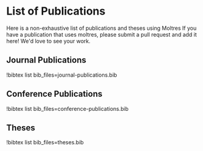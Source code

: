 # List of Publications

Here is a non-exhaustive list of publications and theses using Moltres
If you have a publication that uses moltres, please submit a pull request and add it here! We'd love to see your work. 

## Journal Publications

!bibtex list bib_files=journal-publications.bib

## Conference Publications

!bibtex list bib_files=conference-publications.bib

## Theses

!bibtex list bib_files=theses.bib
